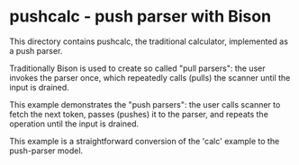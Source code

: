 # pushcalc - push parser with Bison

This directory contains pushcalc, the traditional calculator, implemented as
a push parser.

Traditionally Bison is used to create so called "pull parsers": the user
invokes the parser once, which repeatedly calls (pulls) the scanner until
the input is drained.

This example demonstrates the "push parsers": the user calls scanner to
fetch the next token, passes (pushes) it to the parser, and repeats the
operation until the input is drained.

This example is a straightforward conversion of the 'calc' example to the
push-parser model.

<!---
Local Variables:
fill-column: 76
ispell-dictionary: "american"
End:

Copyright (C) 2020 Free Software Foundation, Inc.

This file is part of Bison, the GNU Compiler Compiler.

This program is free software: you can redistribute it and/or modify
it under the terms of the GNU General Public License as published by
the Free Software Foundation, either version 3 of the License, or
(at your option) any later version.

This program is distributed in the hope that it will be useful,
but WITHOUT ANY WARRANTY; without even the implied warranty of
MERCHANTABILITY or FITNESS FOR A PARTICULAR PURPOSE.  See the
GNU General Public License for more details.

You should have received a copy of the GNU General Public License
along with this program.  If not, see <http://www.gnu.org/licenses/>.
--->
